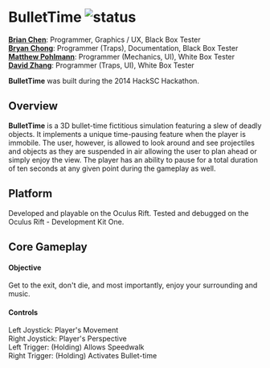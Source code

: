 BulletTime ![status](https://img.shields.io/badge/status-inactive-red.svg)
==========

**[Brian Chen][1]**: Programmer, Graphics / UX, Black Box Tester <br/>
**[Bryan Chong][2]**: Programmer (Traps), Documentation, Black Box Tester <br/>
**[Matthew Pohlmann][3]**: Programmer (Mechanics, UI), White Box Tester <br/>
**[David Zhang][4]**: Programmer (Traps, UI), White Box Tester <br/>

**BulletTime** was built during the 2014 HackSC Hackathon.

Overview
-------
**BulletTime** is a 3D bullet-time fictitious simulation featuring a slew of deadly objects. It implements a unique time-pausing feature when the player is immobile. The user, however, is allowed to look around and see projectiles and objects as they are suspended in air allowing the user to plan ahead or simply enjoy the view. The player has an ability to pause for a total duration of ten seconds at any given point during the gameplay as well.

Platform
-------
Developed and playable on the Oculus Rift. Tested and debugged on the Oculus Rift - Development Kit One. 

Core Gameplay
-------
#### **Objective**
Get to the exit, don't die, and most importantly, enjoy your surrounding and music.

#### **Controls**
Left Joystick: Player's Movement <br/>
Right Joystick: Player's Perspective <br/>
Left Trigger: (Holding) Allows Speedwalk <br/>
Right Trigger: (Holding) Activates Bullet-time <br/>

[1]: https://github.com/FluffySheep/
[2]: https://github.com/Bryan/
[3]: https://github.com/Valakor/
[4]: https://github.com/zhangtdavid
